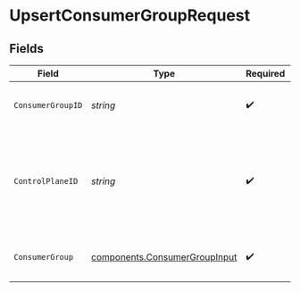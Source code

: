 # UpsertConsumerGroupRequest


## Fields

| Field                                                                             | Type                                                                              | Required                                                                          | Description                                                                       | Example                                                                           |
| --------------------------------------------------------------------------------- | --------------------------------------------------------------------------------- | --------------------------------------------------------------------------------- | --------------------------------------------------------------------------------- | --------------------------------------------------------------------------------- |
| `ConsumerGroupID`                                                                 | *string*                                                                          | :heavy_check_mark:                                                                | ID of the Consumer Group to lookup                                                |                                                                                   |
| `ControlPlaneID`                                                                  | *string*                                                                          | :heavy_check_mark:                                                                | The UUID of your control plane. This variable is available in the Konnect manager | 9524ec7d-36d9-465d-a8c5-83a3c9390458                                              |
| `ConsumerGroup`                                                                   | [components.ConsumerGroupInput](../../models/components/consumergroupinput.md)    | :heavy_check_mark:                                                                | Description of the Consumer Group                                                 |                                                                                   |